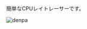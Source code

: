 簡単なCPUレイトレーサーです。

![denpa](https://github.com/user-attachments/assets/bde71478-8b24-4f61-a857-a3099f2d5dbf)
